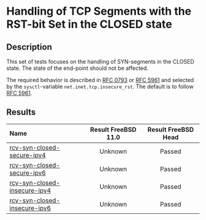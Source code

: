 # Handling of TCP Segments with the RST-bit Set in the CLOSED state

## Description
This set of tests focuses on the handling of SYN-segments in the CLOSED state.
The state of the end-point should not be affected.

The required behavior is described in [RFC 0793](https://tools.ietf.org/html/rfc0793) or
[RFC 5961](https://tools.ietf.org/html/rfc5961#section-3) and selected by the
`sysctl`-variable `net.inet.tcp.insecure_rst`.
The default is to follow [RFC 5961](https://tools.ietf.org/html/rfc5961#section-3).

## Results

| Name                                                                                                                                                               | Result FreeBSD 11.0 | Result FreeBSD Head |
|:-------------------------------------------------------------------------------------------------------------------------------------------------------------------|:-------------------:|:-------------------:|
|[rcv-syn-closed-secure-ipv4](rcv-syn-closed-secure-ipv4.pkt "Ensure that the reception of a TCP SYN in the CLOSED state does trigger the sending of a TCP RST")     | Unknown             | Passed              |
|[rcv-syn-closed-secure-ipv6](rcv-syn-closed-secure-ipv6.pkt "Ensure that the reception of a TCP SYN in the CLOSED state does trigger the sending of a TCP RST")     | Unknown             | Passed              |
|[rcv-syn-closed-insecure-ipv4](rcv-syn-closed-insecure-ipv4.pkt "Ensure that the reception of a TCP SYN in the CLOSED state does trigger the sending of a TCP RST") | Unknown             | Passed              |
|[rcv-syn-closed-insecure-ipv6](rcv-syn-closed-insecure-ipv6.pkt "Ensure that the reception of a TCP SYN in the CLOSED state does trigger the sending of a TCP RST") | Unknown             | Passed              |
